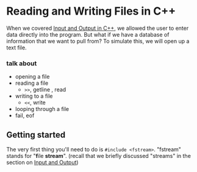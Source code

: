 # Reading and Writing Files in C++

When we covered [Input and Output in C++](./InputOutput.md), we allowed
the user to enter data directly into the program. But what if we have a
database of information that we want to pull from? To simulate this, we
will open up a text file.

### talk about
- opening a file
- reading a file
  - `>>`, getline , read
- writing to a file
  - `<<`, write
- looping through a file
- fail, eof

## Getting started

The very first thing you'll need to do is `#include <fstream>`.
"fstream" stands for "**f**ile **stream**". (recall that we briefly
discussed "streams" in the section on [Input and Output](./InputOutput.md))


